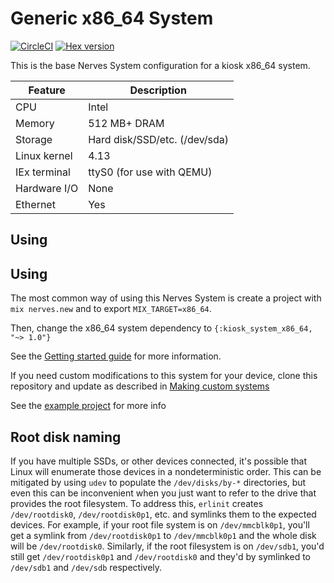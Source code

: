# Generic x86_64 System

[![CircleCI](https://circleci.com/gh/letoteteam/kiosk_system_x86_64/tree/master.svg?style=svg)](https://circleci.com/gh/letoteteam/kiosk_system_x86_64/tree/master)
[![Hex version](https://img.shields.io/hexpm/v/kiosk_system_x86_64.svg "Hex version")](https://hex.pm/packages/kiosk_system_x86_64)

This is the base Nerves System configuration for a kiosk x86_64 system.

| Feature              | Description                     |
| -------------------- | ------------------------------- |
| CPU                  | Intel                           |
| Memory               | 512 MB+ DRAM                    |
| Storage              | Hard disk/SSD/etc. (/dev/sda)   |
| Linux kernel         | 4.13                            |
| IEx terminal         | ttyS0 (for use with QEMU)       |
| Hardware I/O         | None                            |
| Ethernet             | Yes                             |

## Using

## Using

The most common way of using this Nerves System is create a project with `mix
nerves.new` and to export `MIX_TARGET=x86_64`.

Then, change the x86_64 system dependency to
`{:kiosk_system_x86_64, "~> 1.0"}`

See the [Getting started
guide](https://hexdocs.pm/nerves/getting-started.html#creating-a-new-nerves-app)
for more information.

If you need custom modifications to this system for your device, clone this
repository and update as described in [Making custom
systems](https://hexdocs.pm/nerves/systems.html#customizing-your-own-nerves-system)

See the [example project](https://github.com/LeToteTeam/kiosk_system_x86_64/tree/master/example) for more info

## Root disk naming

If you have multiple SSDs, or other devices connected, it's
possible that Linux will enumerate those devices in a nondeterministic order.
This can be mitigated by using `udev` to populate the `/dev/disks/by-*`
directories, but even this can be inconvenient when you just want to refer to
the drive that provides the root filesystem. To address this, `erlinit` creates
`/dev/rootdisk0`, `/dev/rootdisk0p1`, etc. and symlinks them to the expected
devices. For example, if your root file system is on `/dev/mmcblk0p1`, you'll
get a symlink from `/dev/rootdisk0p1` to `/dev/mmcblk0p1` and the whole disk
will be `/dev/rootdisk0`. Similarly, if the root filesystem is on `/dev/sdb1`,
you'd still get `/dev/rootdisk0p1` and `/dev/rootdisk0` and they'd by symlinked
to `/dev/sdb1` and `/dev/sdb` respectively.
